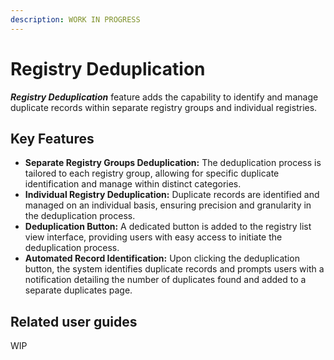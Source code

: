 ```yaml
---
description: WORK IN PROGRESS
---
```


# Registry Deduplication

_**Registry Deduplication**_ feature adds the capability to identify and manage duplicate records within separate registry groups and individual registries.&#x20;

## **Key Features**

* **Separate Registry Groups Deduplication:** The deduplication process is tailored to each registry group, allowing for specific duplicate identification and manage within distinct categories.
* **Individual Registry Deduplication:** Duplicate records are identified and managed on an individual basis, ensuring precision and granularity in the deduplication process.
* **Deduplication Button:** A dedicated button is added to the registry list view interface, providing users with easy access to initiate the deduplication process.
* **Automated Record Identification:** Upon clicking the deduplication button, the system identifies duplicate records and prompts users with a notification detailing the number of duplicates found and added to a separate duplicates page.

## Related user guides

WIP

